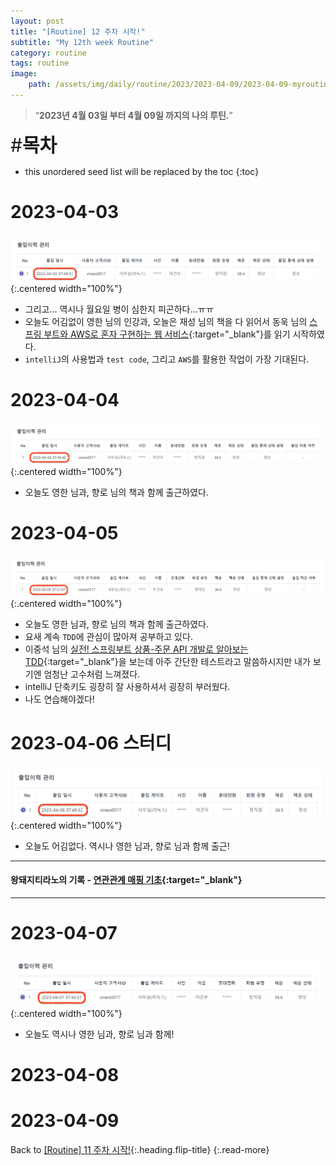 ```yaml
---
layout: post
title: "[Routine] 12 주차 시작!"
subtitle: "My 12th week Routine"
category: routine
tags: routine
image:
    path: /assets/img/daily/routine/2023/2023-04-09/2023-04-09-myroutine-12th.png
---
```


> “**2023년 4월 03일 부터 4월 09일 까지의 나의 루틴.**”

<span style="font-size:30px;">\#**목차**</span>
* this unordered seed list will be replaced by the toc
{:toc}

# 2023-04-03
![](/assets/img/daily/routine/2023/2023-04-09/2023-04-03_myroutine.png){:.centered width="100%"}
- 그리고... 역시나 월요일 병이 심한지 피곤하다...ㅠㅠ 
- 오늘도 어김없이 영한 님의 인강과, 오늘은 재성 님의 책을 다 읽어서 동욱 님의 [스프링 부트와 AWS로 혼자 구현하는 웹 서비스]{:target="_blank"}를 읽기 시작하였다.
- `intelliJ`의 사용법과 `test code`, 그리고 `AWS`를 활용한 작업이 가장 기대된다.

# 2023-04-04
![](/assets/img/daily/routine/2023/2023-04-09/2023-04-04_myroutine.png){:.centered width="100%"}
- 오늘도 영한 님과, 향로 님의 책과 함께 출근하였다.

# 2023-04-05
![](/assets/img/daily/routine/2023/2023-04-09/2023-04-05_myroutine.png){:.centered width="100%"}
- 오늘도 영한 님과, 향로 님의 책과 함께 출근하였다.
- 요새 계속 `TDD`에 관심이 많아져 공부하고 있다.
- 이중석 님의 [실전! 스프링부트 상품-주문 API 개발로 알아보는 TDD]{:target="_blank"}을 보는데 아주 간단한 테스트라고 말씀하시지만 내가 보기엔 엄청난 고수처럼 느껴졌다.
- intelliJ 단축키도 굉장히 잘 사용하셔서 굉장히 부러웠다.
- 나도 연습해야겠다!

# 2023-04-06 스터디
![](/assets/img/daily/routine/2023/2023-04-09/2023-04-06_myroutine.png){:.centered width="100%"}
- 오늘도 어김없다. 역시나 영한 님과, 향로 님과 함께 출근!

***
#### 왕돼지티라노의 기록 - [연관관계 매핑 기초]{:target="_blank"}
***

# 2023-04-07
![](/assets/img/daily/routine/2023/2023-04-09/2023-04-07_myroutine.png){:.centered width="100%"}
- 오늘도 역시나 영한 님과, 향로 님과 함께!

# 2023-04-08
# 2023-04-09

Back to [[Routine] 11 주차 시작!](./2023-04-02-week-11th.md){:.heading.flip-title}
{:.read-more}

[//]: # (Continue with [[Routine] 12 주차 시작!]&#40;../04-april/2023-04-09-week-12th.md&#41;{:.heading.flip-title})
[//]: # ({:.read-more})

<!-- Links -->
[스프링 부트와 AWS로 혼자 구현하는 웹 서비스]: https://product.kyobobook.co.kr/detail/S000001019679
[실전! 스프링부트 상품-주문 API 개발로 알아보는 TDD]: https://www.inflearn.com/course/%EC%8A%A4%ED%94%84%EB%A7%81%EB%B6%80%ED%8A%B8-%EC%8B%A4%EC%A0%84-%EC%83%81%ED%92%88%EC%A3%BC%EB%AC%B8-tdd/dashboard

<!-- Study Links -->
[연관관계 매핑 기초]: https://blog.naver.com/rnaqk11/223061300278